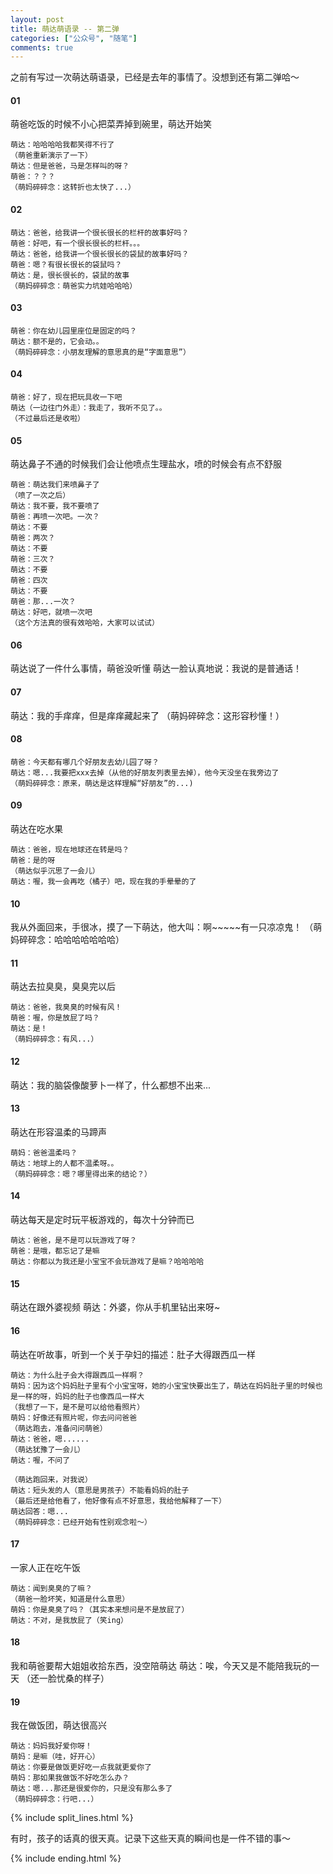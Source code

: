 ```yaml
---
layout: post
title: 萌达萌语录 -- 第二弹
categories: ["公众号", "随笔"]
comments: true
---
```


之前有写过一次萌达萌语录，已经是去年的事情了。没想到还有第二弹哈～

<!--more-->

#### 01

萌爸吃饭的时候不小心把菜弄掉到碗里，萌达开始笑

```
萌达：哈哈哈哈我都笑得不行了
（萌爸重新演示了一下）
萌达：但是爸爸，马是怎样叫的呀？
萌爸：？？？
（萌妈碎碎念：这转折也太快了...）
```

#### 02

```
萌达：爸爸，给我讲一个很长很长的栏杆的故事好吗？
萌爸：好吧，有一个很长很长的栏杆。。。
萌达：爸爸，给我讲一个很长很长的袋鼠的故事好吗？
萌爸：嗯？有很长很长的袋鼠吗？
萌达：是，很长很长的，袋鼠的故事
（萌妈碎碎念：萌爸实力坑娃哈哈哈）
```

#### 03

```
萌爸：你在幼儿园里座位是固定的吗？
萌达：额不是的，它会动。。
（萌妈碎碎念：小朋友理解的意思真的是“字面意思”）
```

#### 04

```
萌爸：好了，现在把玩具收一下吧
萌达（一边往门外走）：我走了，我听不见了。。
（不过最后还是收啦）
```

#### 05

萌达鼻子不通的时候我们会让他喷点生理盐水，喷的时候会有点不舒服

```
萌爸：萌达我们来喷鼻子了
（喷了一次之后）
萌达：我不要，我不要喷了
萌爸：再喷一次吧。一次？
萌达：不要
萌爸：两次？
萌达：不要
萌爸：三次？
萌达：不要
萌爸：四次
萌达：不要
萌爸：那...一次？
萌达：好吧，就喷一次吧
（这个方法真的很有效哈哈，大家可以试试）
```

#### 06

萌达说了一件什么事情，萌爸没听懂
萌达一脸认真地说：我说的是普通话！

#### 07

萌达：我的手痒痒，但是痒痒藏起来了
（萌妈碎碎念：这形容秒懂！）

#### 08

```
萌爸：今天都有哪几个好朋友去幼儿园了呀？
萌达：嗯...我要把xxx去掉（从他的好朋友列表里去掉），他今天没坐在我旁边了
（萌妈碎碎念：原来，萌达是这样理解“好朋友”的...)
```

#### 09

萌达在吃水果

```
萌达：爸爸，现在地球还在转是吗？
萌爸：是的呀
（萌达似乎沉思了一会儿）
萌达：喔，我一会再吃（橘子）吧，现在我的手晕晕的了
```

#### 10

我从外面回来，手很冰，摸了一下萌达，他大叫：啊~~~~~有一只凉凉鬼！
（萌妈碎碎念：哈哈哈哈哈哈哈）

#### 11

萌达去拉臭臭，臭臭完以后

```
萌达：爸爸，我臭臭的时候有风！
萌爸：喔，你是放屁了吗？
萌达：是！
（萌妈碎碎念：有风...）
```

#### 12

萌达：我的脑袋像酸萝卜一样了，什么都想不出来...

#### 13

萌达在形容温柔的马蹄声

```
萌妈：爸爸温柔吗？
萌达：地球上的人都不温柔呀。。
（萌妈碎碎念：嗯？哪里得出来的结论？）
```

#### 14

萌达每天是定时玩平板游戏的，每次十分钟而已

```
萌达：爸爸，是不是可以玩游戏了呀？
萌爸：是哦，都忘记了是嘛
萌达：你都以为我还是小宝宝不会玩游戏了是嘛？哈哈哈哈
```

#### 15

萌达在跟外婆视频
萌达：外婆，你从手机里钻出来呀~

#### 16

萌达在听故事，听到一个关于孕妇的描述：肚子大得跟西瓜一样

```
萌达：为什么肚子会大得跟西瓜一样啊？
萌妈：因为这个妈妈肚子里有个小宝宝呀，她的小宝宝快要出生了，萌达在妈妈肚子里的时候也是一样的呀，妈妈的肚子也像西瓜一样大
（我想了一下，是不是可以给他看照片）
萌妈：好像还有照片呢，你去问问爸爸
（萌达跑去，准备问问萌爸）
萌达：爸爸，嗯......
（萌达犹豫了一会儿）
萌达：喔，不问了

（萌达跑回来，对我说）
萌达：短头发的人（意思是男孩子）不能看妈妈的肚子
（最后还是给他看了，他好像有点不好意思，我给他解释了一下）
萌达回答：嗯...
（萌妈碎碎念：已经开始有性别观念啦～）
```

#### 17

一家人正在吃午饭

```
萌达：闻到臭臭的了嘛？
（萌爸一脸坏笑，知道是什么意思）
萌妈：你是臭臭了吗？（其实本来想问是不是放屁了）
萌达：不对，是我放屁了（笑ing）
```

#### 18

我和萌爸要帮大姐姐收拾东西，没空陪萌达
萌达：唉，今天又是不能陪我玩的一天
（还一脸忧桑的样子）

#### 19

我在做饭团，萌达很高兴

```
萌达：妈妈我好爱你呀！
萌妈：是嘛（哇，好开心）
萌达：你要是做饭更好吃一点我就更爱你了
萌妈：那如果我做饭不好吃怎么办？
萌达：嗯...那还是很爱你的，只是没有那么多了
（萌妈碎碎念：行吧...）
```

{% include split_lines.html %}

有时，孩子的话真的很天真。记录下这些天真的瞬间也是一件不错的事～

{% include ending.html %}
